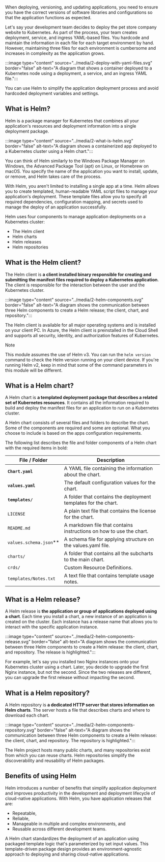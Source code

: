 When deploying, versioning, and updating applications, you need to ensure you have the correct versions of software libraries and configurations so that the application functions as expected.

Let's say your development team decides to deploy the pet store company website to Kubernetes. As part of the process, your team creates deployment, service, and ingress YAML-based files. You hardcode and maintain the information in each file for each target environment by hand. However, maintaining three files for each environment is cumbersome and increases in complexity as the application grows.

:::image type="content" source="../media/2-deploy-with-yaml-files.svg" border="false" alt-text="A diagram that shows a container deployed to a Kubernetes node using a deployment, a service, and an ingress YAML file.":::

You can use Helm to simplify the application deployment process and avoid hardcoded deployment variables and settings.

## What is Helm?

Helm is a package manager for Kubernetes that combines all your application's resources and deployment information into a single deployment package.

:::image type="content" source="../media/2-what-is-helm.svg" border="false"  alt-text="A diagram shows a containerized app deployed to a Kubernetes cluster using a Helm chart.":::

You can think of Helm similarly to the Windows Package Manager on Windows, the Advanced Package Tool (apt) on Linux, or Homebrew on macOS. You specify the name of the application you want to install, update, or remove, and Helm takes care of the process.

With Helm, you aren't limited to installing a single app at a time. Helm allows you to create templated, human-readable YAML script files to manage your application's deployment. These template files allow you to specify all required dependencies, configuration mapping, and secrets used to manage the deploy of an application successfully.

Helm uses four components to manage application deployments on a Kubernetes cluster:

- The Helm client
- Helm charts
- Helm releases
- Helm repositories

## What is the Helm client?

The Helm client is **a client installed binary responsible for creating and submitting the manifest files required to deploy a Kubernetes application**. The client is responsible for the interaction between the user and the Kubernetes cluster.

:::image type="content" source="../media/2-helm-components.svg" border="false" alt-text="A diagram shows the communication between three Helm components to create a Helm release; the client, chart, and repository.":::

The Helm client is available for all major operating systems and is installed on your client PC. In Azure, the Helm client is preinstalled in the Cloud Shell and supports all security, identity, and authorization features of Kubernetes.

> [!NOTE]
> This module assumes the use of Helm v3. You can run the `helm version` command to check the Helm version running on your client device. If you're running Helm v2, keep in mind that some of the command parameters in this module will be different.

## What is a Helm chart?

A Helm chart is **a templated deployment package that describes a related set of Kubernetes resources**. It contains all the information required to build and deploy the manifest files for an application to run on a Kubernetes cluster.

A Helm chart consists of several files and folders to describe the chart. Some of the components are required and some are optional. What you choose to include is based on the apps configuration requirements.

The following list describes the file and folder components of a Helm chart with the required items in bold:

| File / Folder | Description |
| ------------- | ----------- |
| **`Chart.yaml`** | A YAML file containing the information about the chart. |
| **`values.yaml`** | The default configuration values for the chart. |
| **`templates/`** | A folder that contains the deployment templates for the chart. |
| `LICENSE` | A plain text file that contains the license for the chart. |
| `README.md` | A markdown file that contains instructions on how to use the chart. |
| `values.schema.json`** | A schema file for applying structure on the values.yaml file. |
| `charts/` | A folder that contains all the subcharts to the main chart. |
| `crds/` | Custom Resource Definitions. |
| `templates/Notes.txt` | A text file that contains template usage notes. |

## What is a Helm release?

A Helm release is **the application or group of applications deployed using a chart**. Each time you install a chart, a new instance of an application is created on the cluster. Each instance has a release name that allows you to interact with the specific application instance.

:::image type="content" source="../media/2-helm-components-release.svg" border="false" alt-text="A diagram shows the communication between three Helm components to create a Helm release: the client, chart, and repository. The release is highlighted.":::

For example, let's say you installed two Nginx instances onto your Kubernetes cluster using a chart. Later, you decide to upgrade the first Nginx instance, but not the second. Since the two releases are different, you can upgrade the first release without impacting the second.

## What is a Helm repository?

A Helm repository is **a dedicated HTTP server that stores information on Helm charts**. The server hosts a file that describes charts and where to download each chart.

:::image type="content" source="../media/2-helm-components-repository.svg" border="false" alt-text="A diagram shows the communication between three Helm components to create a Helm release: the client, chart, and repository. The repository is highlighted.":::

The Helm project hosts many public charts, and many repositories exist from which you can reuse charts. Helm repositories simplify the discoverability and reusability of Helm packages.

## Benefits of using Helm

Helm introduces a number of benefits that simplify application deployment and improves productivity in the development and deployment lifecycle of cloud-native applications. With Helm, you have application releases that are:

- Repeatable,
- Reliable,
- Manageable in multiple and complex environments, and
- Reusable across different development teams.

A Helm chart standardizes the deployment of an application using packaged template logic that's parameterized by set input values. This template-driven package design provides an environment-agnostic approach to deploying and sharing cloud-native applications.
